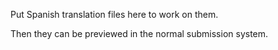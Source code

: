 Put Spanish translation files here to work on them.

Then they can be previewed in the normal submission system.
